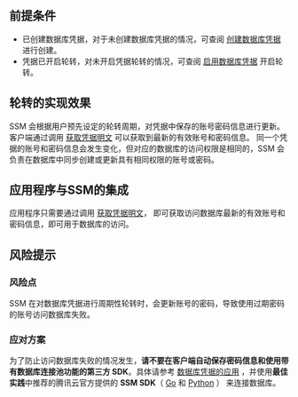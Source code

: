 ## 前提条件
- 已创建数据库凭据，对于未创建数据库凭据的情况，可查阅 [创建数据库凭据](https://cloud.tencent.com/document/product/1140/57648) 进行创建。
- 凭据已开启轮转，对未开启凭据轮转的情况，可查阅 [启用数据库凭据](https://cloud.tencent.com/document/product/1140/57650) 开启轮转。



## 轮转的实现效果
SSM 会根据用户预先设定的轮转周期，对凭据中保存的账号密码信息进行更新。客户端通过调用 [获取凭据明文](https://cloud.tencent.com/document/product/1140/40522) 可以获取到最新的有效账号和密码信息。
同一个凭据的账号和密码信息会发生变化，但对应的数据库的访问权限是相同的，SSM 会负责在数据库中同步创建或更新具有相同权限的账号或密码。

## 应用程序与SSM的集成
应用程序只需要通过调用 [获取凭据明文](https://cloud.tencent.com/document/product/1140/40522)， 即可获取访问数据库最新的有效账号和密码信息，即可用于数据库的访问。

## 风险提示
### 风险点
SSM 在对数据库凭据进行周期性轮转时，会更新账号的密码，导致使用过期密码的账号访问数据库失败。

### 应对方案
为了防止访问数据库失败的情况发生，**请不要在客户端自动保存密码信息和使用带有数据库连接池功能的第三方 SDK**。具体请参考 [数据库凭据的应用](https://cloud.tencent.com/document/product/1140/59166) ，并使用**最佳实践**中推荐的腾讯云官方提供的 **SSM SDK**（ [Go](https://github.com/TencentCloud/ssm-rotation-sdk-golang) 和 [Python](https://github.com/TencentCloud/ssm-rotation-sdk-python) ） 来连接数据库。 
